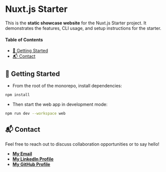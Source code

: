 # Nuxt.js Starter

This is the **static showcase website** for the Nuxt.js Starter project.
It demonstrates the features, CLI usage, and setup instructions for the starter.

#### Table of Contents

- [🏁 Getting Started](#getting-started)
- [📬 Contact](#contact)

## 🏁 Getting Started

- From the root of the monorepo, install dependencies:

```bash
npm install
```

- Then start the web app in development mode:

```bash
npm run dev --workspace web
```

## 📬 Contact

Feel free to reach out to discuss collaboration opportunities or to say hello!

- [**My Email**](mailto:matheus.felipe.19rt@gmail.com)
- [**My LinkedIn Profile**](https://www.linkedin.com/in/matheus-mortari-19rt)
- [**My GitHub Profile**](https://github.com/matimortari)
